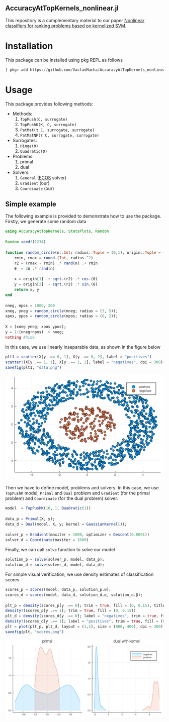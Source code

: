 ##  AccuracyAtTopKernels_nonlinear.jl
This repository is a complementary material to our paper [Nonlinear classifiers for ranking problems based on kernelized SVM](https://arxiv.org/abs/2002.11436?fbclid=IwAR08_G_fSYTNkdfOt191rZAq2qMwY22z_iReUGJ2CEDXz7L3m_a4ZSxvpiY).

# Installation

This package can be installed using pkg REPL as follows
```julia
] pkg> add https://github.com/VaclavMacha/AccuracyAtTopKernels_nonlinear.jl
```

# Usage

This package provides following methods:
* Methods:
    1. `TopPush(C, surrogate)`
    2. `TopPushK(K, C, surrogate)`
    3. `PatMat(τ C, surrogate, surrogate)`
    4. `PatMatNP(τ C, surrogate, surrogate)`
* Surrogates:
    1. `Hinge(ϑ)`
    2. `Quadratic(ϑ)`
* Problems:
    1. primal
    2. dual
* Solvers:
    1. `General` ([ECOS](https://github.com/JuliaOpt/ECOS.jl) solver)
    2. `Gradient` (our)
    3. `Coordinate` (our)

## Simple example

The following example is provided to demonstrate how to use the package. Firstly, we generate some random data

```julia
using AccuracyAtTopKernels, StatsPlots, Random

Random.seed!(1234)

function random_circle(n::Int; radius::Tuple = (0,1), origin::Tuple = (0,0))
    rmin, rmax = round.(Int, radius.^2)
    r2 = (rmax - rmin) .* rand(n) .+ rmin
    θ  = 2π .* rand(n)

    x = origin[1] .+ sqrt.(r2) .* cos.(θ)
    y = origin[2] .+ sqrt.(r2) .* sin.(θ)
    return x, y
end

nneg, npos = 1000, 200
xneg, yneg = random_circle(nneg; radius = (3, 5));
xpos, ypos = random_circle(npos; radius = (0, 2));

X = [xneg yneg; xpos ypos];
y = 1:(nneg+npos) .> nneg;
nothing #hide
```

In this case, we use linearly inseparable data, as shown in the figure below

```julia
plt1 = scatter(X[y .== 0, 1], X[y .== 0, 2], label = "positives")
scatter!(X[y .== 1, 1], X[y .== 1, 2], label = "negatives", dpi = 300)
savefig(plt1, "data.png")
```

![Simple example](scripts/data.png)

Then we have to define model, problems and solvers. In this case, we use `TopPushK` model, `Primal` and `Dual` problem and `Gradient` (for the primal problem) and `Coordinate` (for the dual problem) solver.

```julia
model  = TopPushK(10, 1, Quadratic(1))

data_p = Primal(X, y);
data_d = Dual(model, X, y; kernel = GaussianKernel());

solver_p = Gradient(maxiter = 1000, optimizer = Descent(0.0001))
solver_d = Coordinate(maxiter = 1000)
```

Finally, we can call `solve` function to solve our model

```julia
solution_p = solve(solver_p, model, data_p);
solution_d = solve(solver_d, model, data_d);
```

For simple visual verification, we use density estimates of classification scores.

```julia
scores_p = scores(model, data_p, solution_p.w);
scores_d = scores(model, data_d, solution_d.α, solution_d.β);

plt_p = density(scores_p[y .== 0]; trim = true, fill = (0, 0.15), title = "primal", legend = false)
density!(scores_p[y .== 1]; trim = true, fill = (0, 0.15))
plt_d = density(scores_d[y .== 0]; label = "negatives", trim = true, fill = (0, 0.15), title = "dual with kernel")
density!(scores_d[y .== 1]; label = "positives", trim = true, fill = (0, 0.15))
plt = plot(plt_p, plt_d, layout = (1,2), size = (800, 400), dpi = 300)
savefig(plt, "scores.png")
```

![Comparison of scores.](scripts/scores.png)
